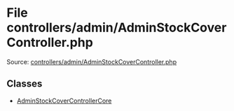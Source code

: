 File controllers/admin/AdminStockCoverController.php
=========

Source: [controllers/admin/AdminStockCoverController.php](https://github.com/PrestaShop/PrestaShop/blob/1.5.0.2/controllers/admin/AdminStockCoverController.php)


Classes
-------

* [AdminStockCoverControllerCore](class.AdminStockCoverControllerCore.md)


